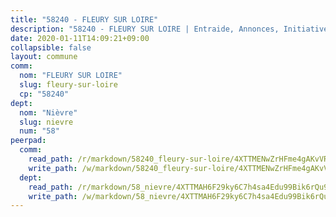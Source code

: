```yaml
---
title: "58240 - FLEURY SUR LOIRE"
description: "58240 - FLEURY SUR LOIRE | Entraide, Annonces, Initiatives"
date: 2020-01-11T14:09:21+09:00
collapsible: false
layout: commune
comm:
  nom: "FLEURY SUR LOIRE"
  slug: fleury-sur-loire
  cp: "58240"
dept:
  nom: "Nièvre"
  slug: nievre
  num: "58"
peerpad:
  comm:
    read_path: /r/markdown/58240_fleury-sur-loire/4XTTMENwZrHFme4gAKvVRftuzAX3Cew43VhKpcUca6JMjmbtY
    write_path: /w/markdown/58240_fleury-sur-loire/4XTTMENwZrHFme4gAKvVRftuzAX3Cew43VhKpcUca6JMjmbtY-K3TgUGY7WXNBY3sEyG4obf8yxn1QMn4EeRjxF5WsVVhbRvZ3MhjyJTYdXmUrGdoRFrMMJ3JDDpNkMp2U1tDqpJvma4PNSLHHCLx8bC2SkkizcSSWFN5nzriBLS3rNaxNEDApN2pL
  dept:
    read_path: /r/markdown/58_nievre/4XTTMAH6F29ky6C7h4sa4Edu99Bik6rQu9XbiuBD1DvLw22pb
    write_path: /w/markdown/58_nievre/4XTTMAH6F29ky6C7h4sa4Edu99Bik6rQu9XbiuBD1DvLw22pb-K3TgUtHs3LnA4VP5N1eQxK9UkiWFz8M5ZP7N97wnUEM9Wfw65apM3LnvEX8HhP2Sd27LDh5t4GgmkbGDUaCqpnkD9BJGbaMbkS8idf1DYkYaRo6rACHXiR4PjahH89PiAFqFL3Lf
---
```


